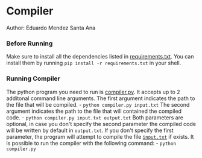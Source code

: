 # Compiler
Author: Eduardo Mendez Santa Ana

### Before Running
Make sure to install all the dependencies listed in [requirements.txt](https://github.com/EduardoMSA/compilers-project/blob/master/requirements.txt).
You can install them by running `pip install -r requirements.txt` in your shell.

### Running Compiler
The python program you need to run is [compiler.py](https://github.com/EduardoMSA/compilers-project/blob/master/compiler.py).
It accepts up to 2 additonal command line arguments.
The first argument indicates the path to the file that will be compiled.
	-	`python compiler.py input.txt`
The second argument indicates the path to the file that will contained the compiled code.
	- `python compiler.py input.txt output.txt`
Both parameters are optional, in case you don't specify the second parameter the compiled code will be written by default in `output.txt`. If you don't specify the first parameter, the program will attempt to compile the file [`input.txt`](https://github.com/EduardoMSA/compilers-project/blob/master/input.txt) if exists. It is possible to run the compiler with the following command:
	-	`python compiler.py`